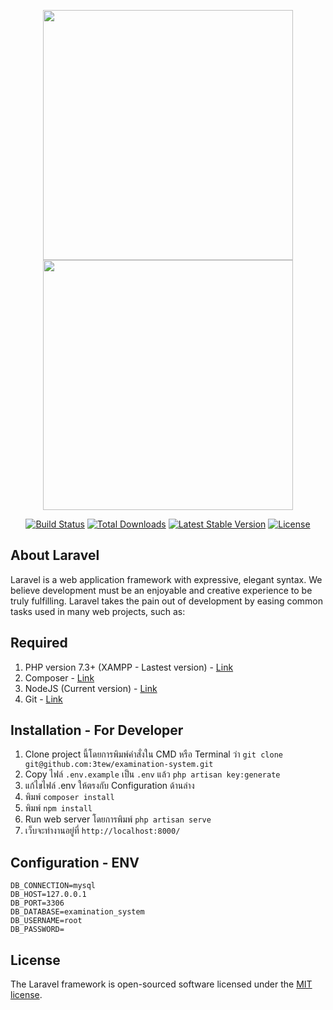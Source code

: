 <p align="center">
  <img src="https://res.cloudinary.com/dtfbvvkyp/image/upload/v1566331377/laravel-logolockup-cmyk-red.svg" width="400">
  <img src="https://www.baymediasoft.com/storage/media/ypJamzghonxi7JmtXFyGgwdQZjCRe2ILInidzrOr-image(1050x450-crop).png" width="400">
</p>

<p align="center">
<a href="https://travis-ci.org/laravel/framework"><img src="https://travis-ci.org/laravel/framework.svg" alt="Build Status"></a>
<a href="https://packagist.org/packages/laravel/framework"><img src="https://poser.pugx.org/laravel/framework/d/total.svg" alt="Total Downloads"></a>
<a href="https://packagist.org/packages/laravel/framework"><img src="https://poser.pugx.org/laravel/framework/v/stable.svg" alt="Latest Stable Version"></a>
<a href="https://packagist.org/packages/laravel/framework"><img src="https://poser.pugx.org/laravel/framework/license.svg" alt="License"></a>
</p>

## About Laravel

Laravel is a web application framework with expressive, elegant syntax. We believe development must be an enjoyable and creative experience to be truly fulfilling. Laravel takes the pain out of development by easing common tasks used in many web projects, such as:

## Required

1. PHP version 7.3+ (XAMPP - Lastest version) - [Link](https://www.apachefriends.org/index.html)
2. Composer - [Link](https://getcomposer.org/download/)
3. NodeJS (Current version) - [Link](https://nodejs.org/en/download/)
4. Git - [Link](https://git-scm.com/)

## Installation - For Developer

1. Clone project นี้โดยการพิมพ์คำสั่งใน CMD หรือ Terminal ว่า `git clone git@github.com:3tew/examination-system.git`
2. Copy ไฟล์ `.env.example` เป็น `.env` แล้ว `php artisan key:generate`
3. แก้ไขไฟล์ .env ให้ตรงกับ Configuration ด้านล่าง
4. พิมพ์ `composer install`
5. พิมพ์ `npm install`
6. Run web server โดยการพิมพ์ `php artisan serve`
7. เว็บจะทำงานอยู่ที่ `http://localhost:8000/`

## Configuration - ENV

```env
DB_CONNECTION=mysql
DB_HOST=127.0.0.1
DB_PORT=3306
DB_DATABASE=examination_system
DB_USERNAME=root
DB_PASSWORD=
```

## License

The Laravel framework is open-sourced software licensed under the [MIT license](https://opensource.org/licenses/MIT).
